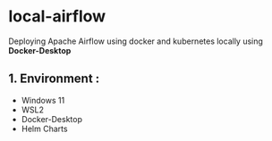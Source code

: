 # local-airflow
Deploying Apache Airflow using docker and kubernetes locally using **Docker-Desktop**

## 1. Environment :
- Windows 11
- WSL2
- Docker-Desktop
- Helm Charts

